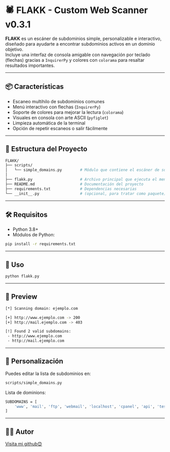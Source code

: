 # 🕷️ FLAKK - Custom Web Scanner v0.3.1

**FLAKK** es un escáner de subdominios simple, personalizable e interactivo, diseñado para ayudarte a encontrar subdominios activos en un dominio objetivo.  
Incluye una interfaz de consola amigable con navegación por teclado (flechas) gracias a `InquirerPy` y colores con `colorama` para resaltar resultados importantes.

---

## 📦 Características

- Escaneo multihilo de subdominios comunes
- Menú interactivo con flechas (`InquirerPy`)
- Soporte de colores para mejorar la lectura (`colorama`)
- Visuales en consola con arte ASCII (`pyfiglet`)
- Limpieza automática de la terminal
- Opción de repetir escaneos o salir fácilmente

---

## 📁 Estructura del Proyecto

```bash
FLAKK/
├── scripts/
│   └── simple_domains.py        # Módulo que contiene el escáner de subdominios
│
├── flakk.py                     # Archivo principal que ejecuta el menú interactivo
├── README.md                    # Documentación del proyecto
├── requirements.txt             # Dependencias necesarias
└── __init__.py                  # (opcional, para tratar como paquete)
```
---

## 🛠️ Requisitos

- Python 3.8+
- Módulos de Python:

```bash
pip install -r requirements.txt
```

---
## 🚀 Uso

```bash
python flakk.py
```

---
## 🧠 Preview

```bash
[*] Scanning domain: ejemplo.com

[+] http://www.ejemplo.com -> 200
[+] http://mail.ejemplo.com -> 403

[!] Found 2 valid subdomains:
 - http://www.ejemplo.com
 - http://mail.ejemplo.com
```

---
## 📌 Personalización

Puedes editar la lista de subdominios en:

```bash
scripts/simple_domains.py
```

Lista de dominions:
```bash
SUBDOMAINS = [
    'www', 'mail', 'ftp', 'webmail', 'localhost', 'cpanel', 'api', 'test', 'dev'
]
```

---
## 🧑‍💻 Autor

[Visita mi github😊](https://github.com/danapalm)




